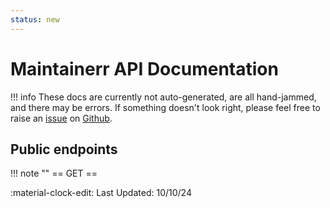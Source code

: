 ```yaml
---
status: new
---
```


# Maintainerr API Documentation
!!! info
    These docs are currently not auto-generated, are all hand-jammed, and there may be errors. If something doesn't look right, please feel free to raise an [issue](https://github.com/ydkmlt84/Maintainerr_docs/issues) on [Github](https://github.com/ydkmlt84/maintainerr_docs).

## Public endpoints

!!! note ""
    == GET ==


:material-clock-edit: Last Updated: 10/10/24
